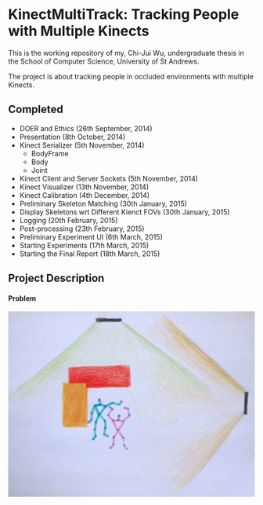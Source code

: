 KinectMultiTrack: Tracking People with Multiple Kinects
======

This is the working repository of my, Chi-Jui Wu, undergraduate thesis in the School of Computer Science, University of St Andrews.

The project is about tracking people in occluded environments with multiple Kinects.

## Completed

* DOER and Ethics (26th September, 2014)
* Presentation (8th October, 2014)
* Kinect Serializer (5th November, 2014)
	* BodyFrame
	* Body
	* Joint
* Kinect Client and Server Sockets (5th November, 2014)
* Kinect Visualizer (13th November, 2014)
* Kinect Calibration (4th December, 2014)
* Preliminary Skeleton Matching (30th January, 2015)
* Display Skeletons wrt Different Kienct FOVs (30th January, 2015)
* Logging (20th February, 2015)
* Post-processing (23th February, 2015)
* Preliminary Experiment UI (6th March, 2015)
* Starting Experiments (17th March, 2015)
* Starting the Final Report (18th March, 2015)

## Project Description

#### Problem

![occlusion_problem](Deliverables/Report/Figures/occlusion_problem.JPG)
